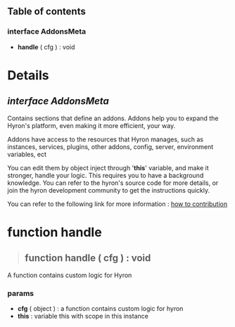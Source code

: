 ## **Table of contents**

### interface **AddonsMeta**

- **handle** ( cfg ) : void

# **Details**

## *interface **AddonsMeta***

Contains sections that define an addons. Addons help you to expand the Hyron's platform, even making it more efficient, your way.

Addons have access to the resources that Hyron manages, such as instances, services, plugins, other addons, config, server, environment variables, ect

You can edit them by object inject through '**this**' variable, and make it stronger, handle your logic. This requires you to have a background knowledge.
You can refer to the hyron's source code for more details, or join the hyron development community to get the instructions quickly.

You can refer to the following link for more information : [how to contribution](../contribution.md)

# function handle

> ## function **handle** ( cfg ) : void

A function contains custom logic for Hyron

### **params**

- **cfg** ( object ) : a function contains custom logic for hyron
- **this** : variable this with scope in this instance